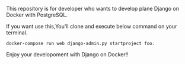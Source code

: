 This repository is for developer who wants to develop plane Django on Docker with PostgreSQL.

If you want use this,You'll clone and execute below command on your terminal.

```
docker-compose run web django-admin.py startproject foo.
```

Enjoy your developoment with Django on Docker!!
